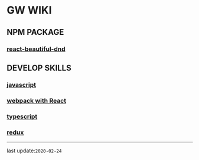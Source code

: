 # GW WIKI

## NPM PACKAGE

### [react-beautiful-dnd](./react-beautiful-dnd/README.md)

## DEVELOP SKILLS

### [javascript](./javascript/README.md)

### [webpack with React](./webpack/README.md)

### [typescript](./typescript/README.md)

### [redux](./redux/README.md)

---

last update:`2020-02-24`
